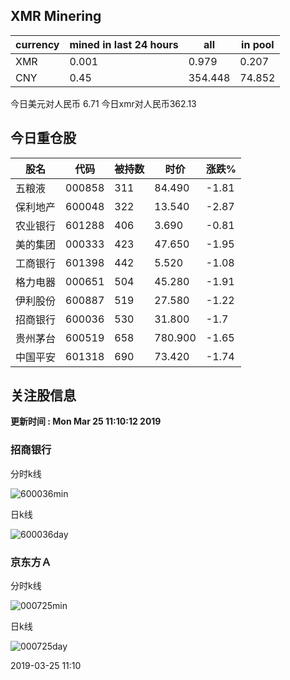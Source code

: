 ## XMR Minering

|currency|mined in last 24 hours|all|in pool|
|---|---|---|---|
|XMR|0.001|0.979|0.207|
|CNY|0.45|354.448|74.852|

今日美元对人民币 6.71	今日xmr对人民币362.13


## 今日重仓股 

|股名|代码|被持数|时价|涨跌%|
|---|---|---|---|---|
|五粮液|000858|311|84.490|-1.81|
|保利地产|600048|322|13.540|-2.87|
|农业银行|601288|406|3.690|-0.81|
|美的集团|000333|423|47.650|-1.95|
|工商银行|601398|442|5.520|-1.08|
|格力电器|000651|504|45.280|-1.91|
|伊利股份|600887|519|27.580|-1.22|
|招商银行|600036|530|31.800|-1.7|
|贵州茅台|600519|658|780.900|-1.65|
|中国平安|601318|690|73.420|-1.74|

## 关注股信息
**更新时间 : Mon Mar 25 11:10:12 2019**
### 招商银行 
分时k线

![600036min](http://image.sinajs.cn/newchart/min/n/sh600036.gif)

日k线

![600036day](http://image.sinajs.cn/newchart/daily/n/sh600036.gif)

### 京东方Ａ 
分时k线

![000725min](http://image.sinajs.cn/newchart/min/n/sz000725.gif)

日k线

![000725day](http://image.sinajs.cn/newchart/daily/n/sz000725.gif)

2019-03-25 11:10